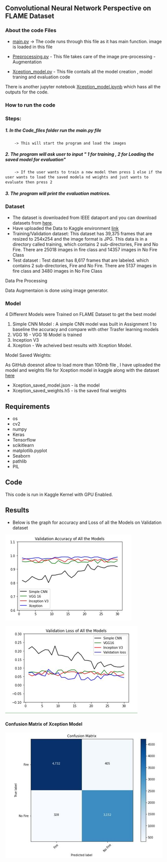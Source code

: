 ## Convolutional Neural Network Perspective on FLAME Dataset


### About the code Files 
* [main.py](https://github.com/smrutisanchita/CE888/blob/main/Project_1/Code_Files/main.py) -> The code runs through this file as it has main function. image is loaded in this file

*  [Preprocessing.py](https://github.com/smrutisanchita/CE888/blob/main/Project_1/Code_Files/PreProcessing.py) - This file takes care of the image pre-processing - Augmentation
*  [Xception_model.py](https://github.com/smrutisanchita/CE888/blob/main/Project_1/Code_Files/Xception_Model.py) - This file contails all the model creation , model traning and evaluation code

There is another jupyter notebook [Xception_model.ipynb](https://github.com/smrutisanchita/CE888/blob/main/Project_1/Code_Files/Xception_model.ipynb) which hass all the outputs for the code. 


### How to run the code 
### Steps:

##### 1. In the Code_files folder run the main.py file  

        -> This will start the program and load the images
        
##### 2. The program will ask user to input " 1 for training , 2 for Loading the saved model for evaluation" 

        -> If the user wants to train a new model then press 1 else if the user wants to load the saved modela nd weights and just wants to evaluate then press 2
        
##### 3. The program will print the evaluation matrices. 


### Dataset
* The dataset is downloaded from IEEE dataport and you can download datasets from [here](https://essexuniversity-my.sharepoint.com/:f:/g/personal/hr17576_essex_ac_uk/EplQh6rwA8pJhHP0jKfg6-kBVHyb1BE9TCAj4MVR0tyOEA?e=Uo6PLD).
* Have uploaded the Data to Kaggle environment [link](https://www.kaggle.com/smrutisanchitadas/flame-dataset-fire-classification)
* Training/Validation dataset: This dataset has 39,375 frames that are resized to 254x254 and the image format is JPG. This data is in a directory called training, which contains 2 sub-directories, Fire and No Fire. There are 25018 images in fire class and 14357 images in No Fire Class
* Test dataset : Test datset has 8,617 frames that are labeled.  which contains 2 sub-directories, Fire and No Fire. There are 5137 images in fire class and 3480 images in No Fire Class

Data Pre Processing

Data Augmentaion is done using image generator. 

### Model
4 Different Models were Trained on FLAME Dataset to get the best model
1. Simple CNN Model : A simple CNN model was built in Assignment 1 to baseline the accuracy and compare with other Trasfer learning models
2. VGG 16 - VGG 16 Model is trained
3. Inception V3 
4. Xception  - We acheived best results with Xception Model.

Model Saved Weights:

As GitHub doesnot allow to load more than 100mb file , I have uploaded the model and weights file for Xception model in kaggle along with the dataset [here](https://www.kaggle.com/smrutisanchitadas/flame-dataset-fire-classification)

* Xception_saved_model.json  - is the model 
* Xception_saved_weights.h5 - is the saved final weights 

## Requirements
* os
* cv2
* numpy
* Keras 
* Tensorflow
* scikitlearn
* matplotlib.pyplot
* Seaborn
* pathlib
* PIL

## Code
This code is run in Kaggle Kernel with GPU Enabled.

## Results
* Below is the graph for accuracy and Loss of all the Models on Validation dataset

![Accuracy](https://github.com/smrutisanchita/CE888/blob/main/Project_1/val_acc.JPG)

![Loss](https://github.com/smrutisanchita/CE888/blob/main/Project_1/val_loss.JPG)

#### Confusion Matrix of Xception Model

![Confusion Matrix](https://github.com/smrutisanchita/CE888/blob/main/Project_1/Xception_cm.JPG)


